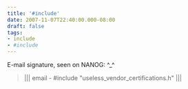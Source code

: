 ```yaml
---
title: '#include'
date: 2007-11-07T22:40:00.000-08:00
draft: false
tags: 
- include
- #include
---
```


E-mail signature, seen on NANOG: ^\_^  
  

> ||| email \- #include "useless\_vendor\_certifications.h" |||